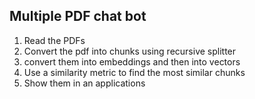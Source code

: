 ## Multiple PDF chat bot

1. Read the PDFs
2. Convert the pdf into chunks using recursive splitter
3. convert them into embeddings and then into vectors
4. Use a similarity metric to find the most similar chunks
5. Show them in an applications 